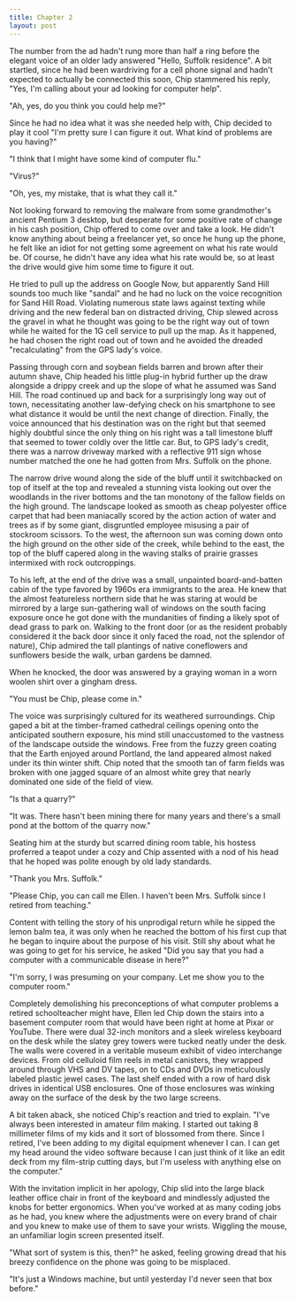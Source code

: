 ```yaml
---
title: Chapter 2
layout: post
---
```


The number from the ad hadn't rung more than half a ring before the elegant
voice of an older lady answered "Hello, Suffolk residence".  A bit startled,
since he had been wardriving for a cell phone signal and hadn't expected to
actually be connected this soon, Chip stammered his reply, "Yes, I'm calling
about your ad looking for computer help".

"Ah, yes, do you think you could help me?"

Since he had no idea what it was she needed help with, Chip decided to play it
cool "I'm pretty sure I can figure it out.  What kind of problems are you
having?"

"I think that I might have some kind of computer flu."

"Virus?"

"Oh, yes, my mistake, that is what they call it."

Not looking forward to removing the malware from some grandmother's ancient
Pentium 3 desktop, but desperate for some positive rate of change in his cash
position, Chip offered to come over and take a look.  He didn't know anything
about being a freelancer yet, so once he hung up the phone, he felt like an
idiot for not getting some agreement on what his rate would be.  Of course, he
didn't have any idea what his rate would be, so at least the drive would give
him some time to figure it out.

He tried to pull up the address on Google Now, but apparently Sand Hill
sounds too much like "sandal" and he had no luck on the voice recognition for
Sand Hill Road.  Violating numerous state laws against texting while driving
and the new federal ban on distracted driving, Chip slewed across the gravel
in what he thought was going to be the right way out of town while he waited
for the 1G cell service to pull up the map.  As it happened, he had chosen the
right road out of town and he avoided the dreaded "recalculating" from the GPS
lady's voice.

Passing through corn and soybean fields barren and brown after their autumn
shave, Chip headed his little plug-in hybrid further up the draw alongside a
drippy creek and up the slope of what he assumed was Sand Hill.  The road
continued up and back for a surprisingly long way out of town, necessitating
another law-defying check on his smartphone to see what distance it would be
until the next change of direction.  Finally, the voice announced that his
destination was on the right but that seemed highly doubtful since the only
thing on his right was a tall limestone bluff that seemed to tower coldly over
the little car.  But, to GPS lady's credit, there was a narrow driveway marked
with a reflective 911 sign whose number matched the one he had gotten from
Mrs. Suffolk on the phone.

The narrow drive wound along the side of the bluff until it switchbacked on
top of itself at the top and revealed a stunning vista looking out over the
woodlands in the river bottoms and the tan monotony of the fallow fields on
the high ground.  The landscape looked as smooth as cheap polyester office
carpet that had been maniacally scored by the action action of water and trees
as if by some giant, disgruntled employee misusing a pair of stockroom
scissors.  To the west, the afternoon sun was coming down onto the high ground
on the other side of the creek, while behind to the east, the top of the bluff
capered along in the waving stalks of prairie grasses intermixed with rock
outcroppings.

To his left, at the end of the drive was a small, unpainted board-and-batten
cabin of the type favored by 1960s era immigrants to the area.  He knew that
the almost featureless northern side that he was staring at would be mirrored
by a large sun-gathering wall of windows on the south facing exposure once he
got done with the mundanities of finding a likely spot of dead grass to park
on.  Walking to the front door (or as the resident probably considered it the
back door since it only faced the road, not the splendor of nature), Chip
admired the tall plantings of native coneflowers and sunflowers beside the
walk, urban gardens be damned.

When he knocked, the door was answered by a graying woman in a worn woolen
shirt over a gingham dress.  

"You must be Chip, please come in."

The voice was surprisingly cultured for its weathered surroundings.  Chip
gaped a bit at the timber-framed cathedral ceilings opening onto the
anticipated southern exposure, his mind still unaccustomed to the vastness of
the landscape outside the windows.  Free from the fuzzy green coating that the
Earth enjoyed around Portland, the land appeared almost naked under its thin
winter shift.  Chip noted that the smooth tan of farm fields was broken with
one jagged square of an almost white grey that nearly dominated one side of
the field of view.

"Is that a quarry?"

"It was.  There hasn't been mining there for many years and there's a small
pond at the bottom of the quarry now."

Seating him at the sturdy but scarred dining room table, his hostess proferred
a teapot under a cozy and Chip assented with a nod of his head that he hoped
was polite enough by old lady standards.

"Thank you Mrs. Suffolk."

"Please Chip, you can call me Ellen.  I haven't been Mrs. Suffolk since I
retired from teaching."

Content with telling the story of his unprodigal return while he sipped the
lemon balm tea, it was only when he reached the bottom of his first cup that
he began to inquire about the purpose of his visit.  Still shy about what he
was going to get for his service, he asked "Did you say that you had a
computer with a communicable disease in here?"

"I'm sorry, I was presuming on your company.  Let me show you to the computer
room."

Completely demolishing his preconceptions of what computer problems a retired
schoolteacher might have, Ellen led Chip down the stairs into a basement
computer room that would have been right at home at Pixar or YouTube.  There
were dual 32-inch monitors  and a sleek wireless keyboard on the desk while
the slatey grey towers were tucked neatly under the desk.  The walls were
covered in a veritable museum exhibit of video interchange devices.  From old
celluloid film reels in metal canisters, they wrapped around through VHS and
DV tapes, on to CDs and DVDs in meticulously labeled plastic jewel cases.
The last shelf ended with a row of hard disk drives in identical USB
enclosures.  One of those enclosures was winking away on the surface of the desk
by the two large screens.

A bit taken aback, she noticed Chip's reaction and tried to explain.  "I've
always been interested in amateur film making.  I started out taking 8
millimeter films of my kids and it sort of blossomed from there.  Since I
retired, I've been adding to my digital equipment whenever I can.  I can get
my head around the video software because I can just think of it like an edit
deck from my film-strip cutting days, but I'm useless with anything else on
the computer."

With the invitation implicit in her apology, Chip slid into the large black
leather office chair in front of the keyboard and mindlessly adjusted the
knobs for better ergonomics.  When you've worked at as many coding jobs as he had,
you knew where the adjustments were on every brand of chair and you knew to
make use of them to save your wrists.  Wiggling the mouse, an unfamiliar login
screen presented itself.

"What sort of system is this, then?" he asked, feeling growing dread that his
breezy confidence on the phone was going to be misplaced.

"It's just a Windows machine, but until yesterday I'd never seen that box
before."
